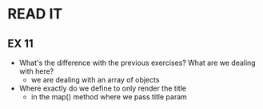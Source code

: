 # READ IT

## EX 11

- What's the difference with the previous exercises? What are we dealing with here?
  - we are dealing with an array of objects
- Where exactly do we define to only render the title
  - in the map() method where we pass title param
